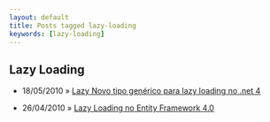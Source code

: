 ```yaml
---
layout: default
title: Posts tagged lazy-loading
keywords: [lazy-loading]
---
```

<h2 class="category">Lazy Loading</h2>
<ul class="posts">
<li>
<p>
<span class="date">18/05/2010</span> &raquo; 
<a href="/blog/lazy-novo-tipo-generico-para-lazy-loading-no-net-4">Lazy<T> Novo tipo genérico para lazy loading no .net 4</a>
</p>
</li> 
<li>
<p>
<span class="date">26/04/2010</span> &raquo; 
<a href="/blog/lazy-loading-no-entity-framework-4-0">Lazy Loading no Entity Framework 4.0</a>
</p>
</li> 
</ul>

